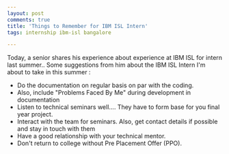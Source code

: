 ```yaml
---
layout: post
comments: true
title: 'Things to Remember for IBM ISL Intern'
tags: internship ibm-isl bangalore

---
```


Today, a senior shares his experience about experience at IBM ISL for intern last summer.. Some suggestions from him about the IBM ISL Intern I'm about to take in this summer :<br /><ul><li>Do the documentation on regular basis on par with the coding.</li><li>Also, include "Problems Faced By Me" during development in documentation</li><li>Listen to technical seminars well.... They have to form base for you final year project.</li><li>Interact with the team for seminars. Also, get contact details if possible and stay in touch with them</li><li>Have a good relationship with your technical mentor.</li><li>Don't return to college without Pre Placement Offer (PPO).</li></ul>
